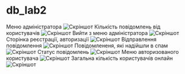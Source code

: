 # db_lab2
Меню адміністратора
![Скріншот](https://github.com/PashaZhytomyr/db_lab2/blob/master/lab2/lab2/picture/adminMenu.jpg)
Кількість повідомлень від користувачів
![Скріншот](https://github.com/PashaZhytomyr/db_lab2/blob/master/lab2/lab2/picture/contMessages.jpg)
Вийти з меню адміністратора
![Скріншот](https://github.com/PashaZhytomyr/db_lab2/blob/master/lab2/lab2/picture/exitFromAdmin.jpg)
Сторінка реєстрації, авторизації
![Скріншот](https://github.com/PashaZhytomyr/db_lab2/blob/master/lab2/lab2/picture/register.jpg)
Відправлення повідомлення
![Скріншот](https://github.com/PashaZhytomyr/db_lab2/blob/master/lab2/lab2/picture/sendMessage.jpg)
Повідомлененя, які надійшли в спам
![Скріншот](https://github.com/PashaZhytomyr/db_lab2/blob/master/lab2/lab2/picture/spamMessages.jpg)
Статус повідомлень
![Скріншот](https://github.com/PashaZhytomyr/db_lab2/blob/master/lab2/lab2/picture/statusMessages.jpg)
Меню авторизованого користувача
![Скріншот](https://github.com/PashaZhytomyr/db_lab2/blob/master/lab2/lab2/picture/userMenu.jpg)
Загальна кількість користувачів онлайн
![Скріншот](https://github.com/PashaZhytomyr/db_lab2/blob/master/lab2/lab2/picture/usersLengthOnline.jpg)
